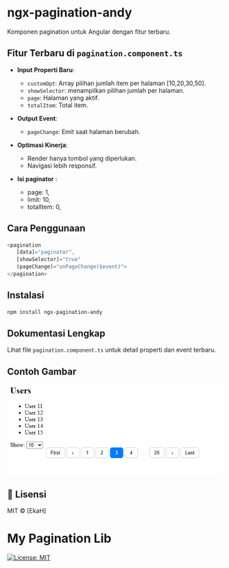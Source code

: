 # ngx-pagination-andy

Komponen pagination untuk Angular dengan fitur terbaru.

## Fitur Terbaru di `pagination.component.ts`

- **Input Properti Baru**:  
   - `customOpt`: Array pilihan jumlah item per halaman [10,20,30,50].
   - `showSelector`: menampilkan pilihan jumlah per halaman.
   - `page`: Halaman yang aktif.
   - `totalItem`: Total item.

- **Output Event**:  
   - `pageChange`: Emit saat halaman berubah.

- **Optimasi Kinerja**:  
   - Render hanya tombol yang diperlukan.
   - Navigasi lebih responsif.
   
- **Isi paginator** :
  - page: 1,
  - limit: 10,
  - totalItem: 0,

## Cara Penggunaan

```typescript
<pagination
   [data]="paginator",
   [showSelector]="true"
   (pageChange)="onPageChange($event)">
</pagination>
```

## Instalasi

```bash
npm install ngx-pagination-andy
```

## Dokumentasi Lengkap

Lihat file `pagination.component.ts` untuk detail properti dan event terbaru.


## Contoh Gambar

![Contoh Pagination](./assets/images.png)


## 📜 Lisensi
MIT © [EkaH]

# My Pagination Lib

[![License: MIT](https://img.shields.io/badge/License-MIT-yellow.svg)](LICENSE)